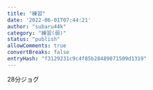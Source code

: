 ```yaml
---
title: "練習"
date: '2022-06-01T07:44:21'
author: "subaru44k"
category: "練習(弱)"
status: "publish"
allowComments: true
convertBreaks: false
entryHash: "f3129231c9c4f85b28489071509d1319"
---
```

28分ジョグ
